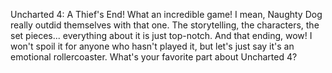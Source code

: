 Uncharted 4: A Thief's End! What an incredible game! I mean, Naughty Dog really outdid themselves with that one. The storytelling, the characters, the set pieces... everything about it is just top-notch. And that ending, wow! I won't spoil it for anyone who hasn't played it, but let's just say it's an emotional rollercoaster. What's your favorite part about Uncharted 4?